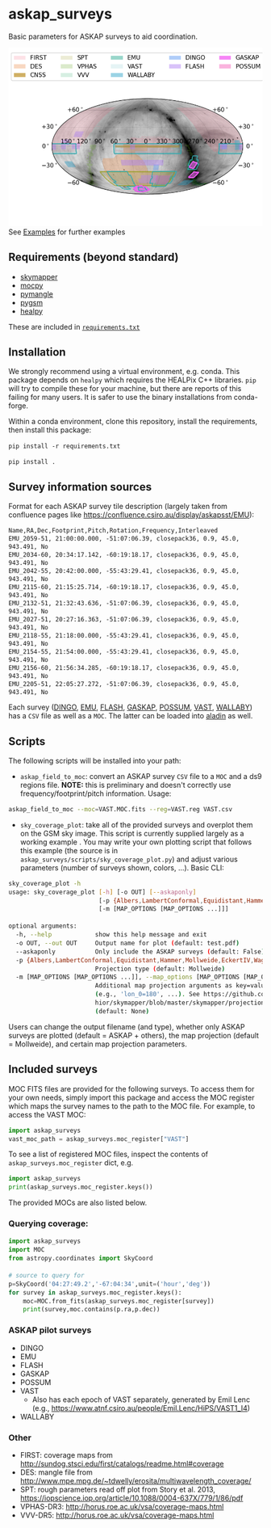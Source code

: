 # askap_surveys

Basic parameters for ASKAP surveys to aid coordination.

![Examples](examples/default.png)
See [Examples](examples/EXAMPLES.md) for further examples

## Requirements (beyond standard)

* [skymapper](https://github.com/pmelchior/skymapper)
* [mocpy](https://cds-astro.github.io/mocpy/)
* [pymangle](https://github.com/esheldon/pymangle)
* [pygsm](https://github.com/telegraphic/PyGSM)
* [healpy](https://healpy.readthedocs.io)

These are included in [`requirements.txt`](requirements.txt)

## Installation

We strongly recommend using a virtual environment, e.g. conda. This package depends on `healpy` which requires the HEALPix C++ libraries. `pip` will try to compile these for your machine, but there are reports of this failing for many users. It is safer to use the binary installations from conda-forge.

Within a conda environment, clone this repository, install the requirements, then install this package:

`pip install -r requirements.txt`

`pip install .`

## Survey information sources

Format for each ASKAP survey tile description (largely taken from confluence pages like <https://confluence.csiro.au/display/askapsst/EMU>):

```csv
Name,RA,Dec,Footprint,Pitch,Rotation,Frequency,Interleaved
EMU_2059-51, 21:00:00.000, -51:07:06.39, closepack36, 0.9, 45.0, 943.491, No
EMU_2034-60, 20:34:17.142, -60:19:18.17, closepack36, 0.9, 45.0, 943.491, No
EMU_2042-55, 20:42:00.000, -55:43:29.41, closepack36, 0.9, 45.0, 943.491, No
EMU_2115-60, 21:15:25.714, -60:19:18.17, closepack36, 0.9, 45.0, 943.491, No
EMU_2132-51, 21:32:43.636, -51:07:06.39, closepack36, 0.9, 45.0, 943.491, No
EMU_2027-51, 20:27:16.363, -51:07:06.39, closepack36, 0.9, 45.0, 943.491, No
EMU_2118-55, 21:18:00.000, -55:43:29.41, closepack36, 0.9, 45.0, 943.491, No
EMU_2154-55, 21:54:00.000, -55:43:29.41, closepack36, 0.9, 45.0, 943.491, No
EMU_2156-60, 21:56:34.285, -60:19:18.17, closepack36, 0.9, 45.0, 943.491, No
EMU_2205-51, 22:05:27.272, -51:07:06.39, closepack36, 0.9, 45.0, 943.491, No
```

Each survey ([DINGO](https://confluence.csiro.au/display/askapsst/DINGO), [EMU](https://confluence.csiro.au/display/askapsst/EMU), [FLASH](https://confluence.csiro.au/display/askapsst/FLASH), [GASKAP](https://confluence.csiro.au/display/askapsst/GASKAP), [POSSUM](https://confluence.csiro.au/display/askapsst/POSSUM), [VAST](https://confluence.csiro.au/display/askapsst/VAST), [WALLABY](https://confluence.csiro.au/display/askapsst/WALLABY)) has a `CSV` file as well as a `MOC`.  The latter can be loaded into [aladin](https://aladin.u-strasbg.fr) as well.

## Scripts

The following scripts will be installed into your path:

* `askap_field_to_moc`: convert an ASKAP survey `CSV` file to a `MOC` and a ds9 regions file. **NOTE:** this is preliminary and doesn't correctly use frequency/footprint/pitch information. Usage:

```sh
askap_field_to_moc --moc=VAST.MOC.fits --reg=VAST.reg VAST.csv
```

* `sky_coverage_plot`: take all of the provided surveys and overplot them on the GSM sky image. This script is currently supplied largely as a working example . You may write your own plotting script that follows this example (the source is in `askap_surveys/scripts/sky_coverage_plot.py`) and adjust various parameters (number of surveys shown, colors, ...). Basic CLI:

```sh
sky_coverage_plot -h
usage: sky_coverage_plot [-h] [-o OUT] [--askaponly]
                         [-p {Albers,LambertConformal,Equidistant,Hammer,Mollweide,EckertIV,WagnerI,WagnerIV,WagnerVII,McBrydeThomasFPQ,HyperElliptical,Tobler,EqualEarth}]
                         [-m [MAP_OPTIONS [MAP_OPTIONS ...]]]

optional arguments:
  -h, --help            show this help message and exit
  -o OUT, --out OUT     Output name for plot (default: test.pdf)
  --askaponly           Only include the ASKAP surveys (default: False)
  -p {Albers,LambertConformal,Equidistant,Hammer,Mollweide,EckertIV,WagnerI,WagnerIV,WagnerVII,McBrydeThomasFPQ,HyperElliptical,Tobler,EqualEarth}, --projection {Albers,LambertConformal,Equidistant,Hammer,Mollweide,EckertIV,WagnerI,WagnerIV,WagnerVII,McBrydeThomasFPQ,HyperElliptical,Tobler,EqualEarth}
                        Projection type (default: Mollweide)
  -m [MAP_OPTIONS [MAP_OPTIONS ...]], --map_options [MAP_OPTIONS [MAP_OPTIONS ...]]
                        Additional map projection arguments as key=value pairs
                        (e.g., 'lon_0=180', ...). See https://github.com/pmelc
                        hior/skymapper/blob/master/skymapper/projection.py
                        (default: None)
```

Users can change the output filename (and type), whether only ASKAP surveys are plotted (default = ASKAP + others), the map projection (default = Mollweide), and certain map projection parameters.

## Included surveys

MOC FITS files are provided for the following surveys. To access them for your own needs, simply import this package and access the MOC register which maps the survey names to the path to the MOC file. For example, to access the VAST MOC:

```python
import askap_surveys
vast_moc_path = askap_surveys.moc_register["VAST"]
```

To see a list of registered MOC files, inspect the contents of `askap_surveys.moc_register` dict, e.g.

```python
import askap_surveys
print(askap_surveys.moc_register.keys())
```

The provided MOCs are also listed below.

### Querying coverage:
```python
import askap_surveys
import MOC
from astropy.coordinates import SkyCoord

# source to query for
p=SkyCoord('04:27:49.2','-67:04:34',unit=('hour','deg')) 
for survey in askap_surveys.moc_register.keys():
    moc=MOC.from_fits(askap_surveys.moc_register[survey])
    print(survey,moc.contains(p.ra,p.dec))
```


### ASKAP pilot surveys

* DINGO
* EMU
* FLASH
* GASKAP
* POSSUM
* VAST
  * Also has each epoch of VAST separately, generated by Emil Lenc (e.g., <https://www.atnf.csiro.au/people/Emil.Lenc/HiPS/VAST1_I4>)
* WALLABY

### Other

* FIRST: coverage maps from <http://sundog.stsci.edu/first/catalogs/readme.html#coverage>
* DES: mangle file from <http://www.mpe.mpg.de/~tdwelly/erosita/multiwavelength_coverage/>
* SPT: rough parameters read off plot from Story et al. 2013, <https://iopscience.iop.org/article/10.1088/0004-637X/779/1/86/pdf>
* VPHAS-DR3: <http://horus.roe.ac.uk/vsa/coverage-maps.html>
* VVV-DR5: <http://horus.roe.ac.uk/vsa/coverage-maps.html>
